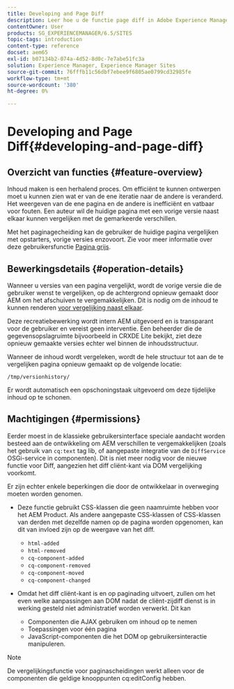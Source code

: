 ```yaml
---
title: Developing and Page Diff
description: Leer hoe u de functie page diff in Adobe Experience Manager kunt ontwikkelen en gebruiken.
contentOwner: User
products: SG_EXPERIENCEMANAGER/6.5/SITES
topic-tags: introduction
content-type: reference
docset: aem65
exl-id: b07134b2-074a-4d52-8d0c-7e7abe51fc3a
solution: Experience Manager, Experience Manager Sites
source-git-commit: 76fffb11c56dbf7ebee9f6805ae0799cd32985fe
workflow-type: tm+mt
source-wordcount: '380'
ht-degree: 0%

---
```


# Developing and Page Diff{#developing-and-page-diff}

## Overzicht van functies {#feature-overview}

Inhoud maken is een herhalend proces. Om efficiënt te kunnen ontwerpen moet u kunnen zien wat er van de ene iteratie naar de andere is veranderd. Het weergeven van de ene pagina en de andere is inefficiënt en vatbaar voor fouten. Een auteur wil de huidige pagina met een vorige versie naast elkaar kunnen vergelijken met de gemarkeerde verschillen.

Met het paginagecheiding kan de gebruiker de huidige pagina vergelijken met opstarters, vorige versies enzovoort. Zie voor meer informatie over deze gebruikersfunctie [Pagina grijs](/help/sites-authoring/page-diff.md).

## Bewerkingsdetails {#operation-details}

Wanneer u versies van een pagina vergelijkt, wordt de vorige versie die de gebruiker wenst te vergelijken, op de achtergrond opnieuw gemaakt door AEM om het afschuiven te vergemakkelijken. Dit is nodig om de inhoud te kunnen renderen [voor vergelijking naast elkaar](/help/sites-developing/pagediff.md#operation-details).

Deze recreatiebewerking wordt intern AEM uitgevoerd en is transparant voor de gebruiker en vereist geen interventie. Een beheerder die de gegevensopslagruimte bijvoorbeeld in CRXDE Lite bekijkt, ziet deze opnieuw gemaakte versies echter wel binnen de inhoudsstructuur.

Wanneer de inhoud wordt vergeleken, wordt de hele structuur tot aan de te vergelijken pagina opnieuw gemaakt op de volgende locatie:

`/tmp/versionhistory/`

Er wordt automatisch een opschoningstaak uitgevoerd om deze tijdelijke inhoud op te schonen.

## Machtigingen {#permissions}

Eerder moest in de klassieke gebruikersinterface speciale aandacht worden besteed aan de ontwikkeling om AEM verschillen te vergemakkelijken (zoals het gebruik van `cq:text` tag lib, of aangepaste integratie van de `DiffService` OSGi-service in componenten). Dit is niet meer nodig voor de nieuwe functie voor Diff, aangezien het diff cliënt-kant via DOM vergelijking voorkomt.

Er zijn echter enkele beperkingen die door de ontwikkelaar in overweging moeten worden genomen.

* Deze functie gebruikt CSS-klassen die geen naamruimte hebben voor het AEM Product. Als andere aangepaste CSS-klassen of CSS-klassen van derden met dezelfde namen op de pagina worden opgenomen, kan dit van invloed zijn op de weergave van het diff.

   * `html-added`
   * `html-removed`
   * `cq-component-added`
   * `cq-component-removed`
   * `cq-component-moved`
   * `cq-component-changed`

* Omdat het diff cliënt-kant is en op paginading uitvoert, zullen om het even welke aanpassingen aan DOM nadat de cliënt-zijdiff dienst is in werking gesteld niet administratief worden verwerkt. Dit kan

   * Componenten die AJAX gebruiken om inhoud op te nemen
   * Toepassingen voor één pagina
   * JavaScript-componenten die het DOM op gebruikersinteractie manipuleren.

>[!NOTE]
>
>De vergelijkingsfunctie voor paginascheidingen werkt alleen voor de componenten die geldige knooppunten cq:editConfig hebben.
